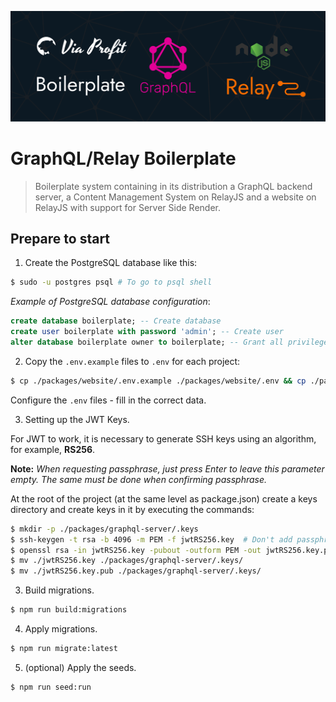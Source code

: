 ![project-cover](./assets/via-profit-services-cover.png)

# GraphQL/Relay Boilerplate

> Boilerplate system containing in its distribution a GraphQL backend server, a Content Management System on RelayJS and a website on RelayJS with support for Server Side Render.


## Prepare to start

1. Create the PostgreSQL database like this:

```bash
$ sudo -u postgres psql # To go to psql shell
```


_Example of PostgreSQL database configuration_:

```sql
create database boilerplate; -- Create database
create user boilerplate with password 'admin'; -- Create user
alter database boilerplate owner to boilerplate; -- Grant all privileges
```

2. Copy the `.env.example` files to `.env` for each project:

```bash
$ cp ./packages/website/.env.example ./packages/website/.env && cp ./packages/web-admin/.env.example ./packages/web-admin/.env && cp ./packages/graphql-server/.env.example ./packages/graphql-server/.env && cp ./packages/graphql-server/.knex/.env.example ./packages/graphql-server/.knex/.env
```

Configure the `.env` files - fill in the correct data.

3. Setting up the JWT Keys.

For JWT to work, it is necessary to generate SSH keys using an algorithm, for example, **RS256**.

**Note:** _When requesting passphrase, just press Enter to leave this parameter empty. The same must be done when confirming passphrase._

At the root of the project (at the same level as package.json) create a keys directory and create keys in it by executing the commands:

```bash
$ mkdir -p ./packages/graphql-server/.keys
$ ssh-keygen -t rsa -b 4096 -m PEM -f jwtRS256.key  # Don't add passphrase, just press Enter
$ openssl rsa -in jwtRS256.key -pubout -outform PEM -out jwtRS256.key.pub
$ mv ./jwtRS256.key ./packages/graphql-server/.keys/
$ mv ./jwtRS256.key.pub ./packages/graphql-server/.keys/
```

3. Build migrations.

```bash
$ npm run build:migrations
```

4. Apply migrations.

```bash
$ npm run migrate:latest
```

5. (optional) Apply the seeds.

```bash
$ npm run seed:run
```